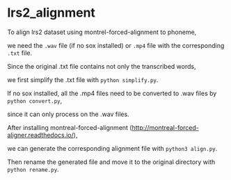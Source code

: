 # lrs2_alignment

To align lrs2 dataset using montrel-forced-alignment to phoneme,

we need the `.wav` file (if no sox installed) or `.mp4` file with the corresponding `.txt` file.

Since the original .txt file contains not only the transcribed words,

we first simplify the .txt file with `python simplify.py`.

If no sox installed, all the .mp4 files need to be converted to .wav files by `python convert.py`,

since it can only process on the .wav files.

After installing montreal-forced-alignment (http://montreal-forced-aligner.readthedocs.io/),

we can generate the corresponding alignment file with `python3 align.py`.

Then rename the generated file and move it to the original directory with `python rename.py`.
